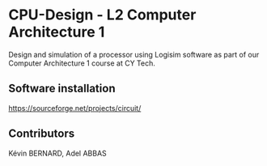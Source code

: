 # CPU-Design - L2 Computer Architecture 1

Design and simulation of a processor using Logisim software as part of our Computer Architecture 1 course at CY Tech.

## Software installation
https://sourceforge.net/projects/circuit/

## Contributors

Kévin BERNARD, Adel ABBAS
